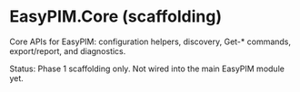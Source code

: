 # EasyPIM.Core (scaffolding)

Core APIs for EasyPIM: configuration helpers, discovery, Get-* commands, export/report, and diagnostics.

Status: Phase 1 scaffolding only. Not wired into the main EasyPIM module yet.
